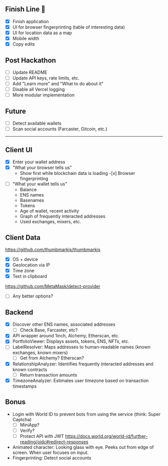 ## Finish Line 🏁

- [x] Finish application
- [x] UI for browser fingerprinting (table of interesting data)
- [x] UI for location data as a map
- [x] Mobile width
- [x] Copy edits

## Post Hackathon

- [ ] Update README
- [ ] Update API keys, rate limits, etc.
- [ ] Add "Learn more" and "What to do about it"
- [ ] Disable all Vercel logging
- [ ] More modular implementation

## Future

- [ ] Detect available wallets
- [ ] Scan social accounts (Farcaster, Gitcoin, etc.)

---

## Client UI

- [x] Enter your wallet address
- [x] "What your browser tells us"
  - Show first while blockchain data is loading -[x] Browser fingerprinting
- [ ] "What your wallet tells us"
  - Balance
  - ENS names
  - Basenames
  - Tokens
  - Age of wallet, recent activity
  - Graph of frequently interacted addresses
  - Used exchanges, mixers, etc.

## Client Data

https://github.com/thumbmarkjs/thumbmarkjs

- [x] OS + device
- [x] Geolocation via IP
- [x] Time zone
- [x] Text in clipboard

https://github.com/MetaMask/detect-provider

- [ ] Any better options?

## Backend

- [x] Discover other ENS names, associated addresses
  - [ ] Check Base, Farcaster, etc?
- [x] API wrapper around 1inch, Alchemy, Etherscan, etc.
- [x] PortfolioViewer: Displays assets, tokens, ENS, NFTs, etc.
- [ ] LabelResolver: Maps addresses to human-readable names (known exchanges, known mixers)
  - [ ] Get from Alchemy? Etherscan?
- [x] RelationshipAnalyzer: Identifies frequently interacted addresses and known contracts
  - [ ] Return transaction amounts
- [x] TimezoneAnalyzer: Estimates user timezone based on transaction timestamps

## Bonus

- Login with World ID to prevent bots from using the service (think: Super Captcha)
  - [ ] MiniApp?
  - [ ] Verify?
  - [ ] Protect API with JWT https://docs.world.org/world-id/further-reading/oidc#redirect-responses
- Animated character: Looking glass with eye. Peeks out from edge of screen. When user focuses on input.
- Fingerprinting: Detect social accounts
